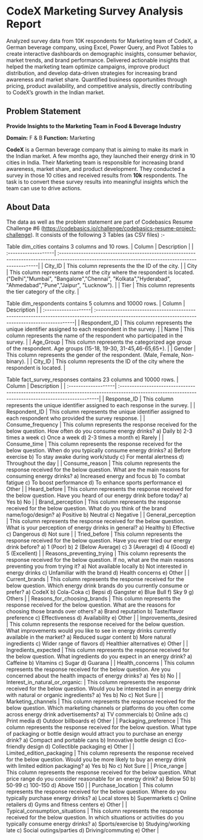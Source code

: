 # CodeX Marketing Survey Analysis Report

Analyzed survey data from 10K respondents for Marketing team of CodeX, a German beverage company, using Excel, Power Query, and Pivot Tables to create interactive dashboards on demographic insights, consumer behavior, market trends, and brand performance. Delivered actionable insights that helped the marketing team optimize campaigns, improve product distribution, and develop data-driven strategies for increasing brand awareness and market share. Quantified business opportunities through pricing, product availability, and competitive analysis, directly contributing to CodeX’s growth in the Indian market.

## Problem Statement

**Provide Insights to the Marketing Team in Food & Beverage Industry**

**Domain:**  F & B      **Function:** Marketing

**CodeX** is a German beverage company that is aiming to make its mark in the Indian market. A few months ago, they launched their energy drink in 10 cities in India.
Their Marketing team is responsible for increasing brand awareness, market share, and product development. They conducted a survey in those 10 cities and received results from **10k** respondents. The task is to convert these survey results into meaningful insights which the team can use to drive actions.

## About Data

The data as well as the problem statement are part of Codebasics Resume Challenge #6 (https://codebasics.io/challenge/codebasics-resume-project-challenge). It consists of the following 3 Tables (as CSV files) :-

Table dim_cities contains 3 columns and 10 rows.
| Column              | Description                                                                                                                                         |
| :-------------------| :---------------------------------------------------------------------------------------------------------------------------------------------------|
| City_ID             | This column represents the the ID of the city.                                                                                                      |
| City                | This column represents name of the city where the respondent is located. ("Delhi","Mumbai", "Bangalore","Chennai", "Kolkata","Hyderabad", "Ahmedabad","Pune","Jaipur", "Lucknow").                                                                                                                                    |
| Tier             | This column represents the tier category of the city.                                                                                                  |

Table dim_respondents contains 5 columns and 10000 rows.
| Column              | Description                                                                                                                                         |
| :-------------------| :---------------------------------------------------------------------------------------------------------------------------------------------------|
| Respondent_ID       | This column represents the unique identifier assigned to each respondent in the survey.                                                             |
| Name                | This column represents the name of the respondent who participated in the survey.                                                                   |
| Age_Group           | This column represents the categorized age group of the respondent. Age groups (15-18, 19-30, 31-45,46-65,65+).                                     | 
| Gender              | This column represents the gender of the respondent. (Male, Female, Non-binary).                                                                    |
| City_ID             | This column represents the ID of the city where the respondent is located.                                                                          |

Table fact_survey_responses contains 23 columns and 10000 rows.
| Column              | Description                                                                                                                                         |
| :-------------------| :---------------------------------------------------------------------------------------------------------------------------------------------------|
| Response_ID         | This column represents the unique identifier assigned to each response in the survey.                                                               |
| Respondent_ID       | This column represents the unique identifier assigned to each respondent who provided the survey response.                                          |
| Consume_frequency   | This column represents the response received for the below question.
                        How often do you consume energy drinks?
                        a) Daily
                        b) 2-3 times a week
                        c) Once a week
                        d) 2-3 times a month
                        e) Rarely                                                                                                                                           |
| Consume_time   | This column represents the response received for the below question.
When do you typically consume energy drinks?
a) Before exercise
b) To stay awake during work/study
c) For mental alertness
d) Throughout the day                                                                                                                                                       |
| Consume_reason   | This column represents the response received for the below question.
What are the main reasons for consuming energy drinks?
a) Increased energy and focus
b) To combat fatigue
c) To boost performance
d) To enhance sports performance
e) Other                                                                                                                                                                    |
| Heard_before   | This column represents the response received for the below question.
Have you heard of our energy drink before today?
a) Yes
b) No                                                                                                                                                                       |
| Brand_perception   | This column represents the response received for the below question.
What do you think of the brand name/logo/design?
a) Positive
b) Neutral
c) Negative                                                                                                                                                                 |
| General_perception   | This column represents the response received for the below question.
What is your perception of energy drinks in general?
a) Healthy
b) Effective
c) Dangerous
d) Not sure                                                                                                                                                                 |
| Tried_before   | This column represents the response received for the below question.
Have you ever tried our energy drink before?
a) 1 (Poor)
b) 2 (Below Average)
c) 3 (Average)
d) 4 (Good)
e) 5 (Excellent)                                                                                                                                                            |
| Reasons_preventing_trying   | This column represents the response received for the below question.
If no, what are the main reasons preventing you from trying it?
a) Not available locally
b) Not interested in energy drinks
c) Unfamiliar with the brand
d) Health concerns
e) Other                                                                                                                                                                    |
| Current_brands   | This column represents the response received for the below question.
Which energy drink brands do you currently consume or prefer?
a) CodeX
b) Cola-Coka
c) Bepsi
d) Gangster
e) Blue Bull
f) Sky 9
g) Others                                                                                                                                                                   |
| Reasons_for_choosing_brands   | This column represents the response received for the below question.
What are the reasons for choosing those brands over others?
a) Brand reputation
b) Taste/flavor preference
c) Effectiveness
d) Availability
e) Other                                                                                                                                                                    |
| Improvements_desired   | This column represents the response received for the below question.
What improvements would you like to see in energy drinks currently available in the market?
a) Reduced sugar content
b) More natural ingredients
c) Wider range of flavors
d) Healthier alternatives
e) Other                                                                                                                                                                    |
| Ingredients_expected   | This column represents the response received for the below question.
What ingredients do you expect in an energy drink?
a) Caffeine
b) Vitamins 
c) Sugar
d) Guarana                                                                                                                                                                  |
| Health_concerns  | This column represents the response received for the below question.
Are you concerned about the health impacts of energy drinks?
a) Yes
b) No                                                                                                                                                                       |
| Interest_in_natural_or_organic:   | This column represents the response received for the below question.
Would you be interested in an energy drink with natural or organic ingredients?
a) Yes
b) No
c) Not Sure                                                                                                                                                                 |
| Marketing_channels   | This column represents the response received for the below question.
Which marketing channels or platforms do you often come across energy drink advertisements?
a) TV commercials
b) Online ads
c) Print media
d) Outdoor billboards
e) Other                                                                                                                                                                    |
| Packaging_preference   | This column represents the response received for the below question.
What type of packaging or bottle design would attract you to purchase an energy drink?
a) Compact and portable cans
b) Innovative bottle design
c) Eco-friendly design
d) Collectible packaging
e) Other                                                                                                                                                                    |
| Limited_edition_packaging   | This column represents the response received for the below question.
Would you be more likely to buy an energy drink with limited edition packaging?
a) Yes
b) No
c) Not Sure                                                                                                                                                                 |
|  Price_range   | This column represents the response received for the below question.
What price range do you consider reasonable for an energy drink?
a) Below 50
b) 50-99
c) 100-150
d) Above 150                                                                                                                                                                |
| Purchase_location   | This column represents the response received for the below question.
Where do you typically purchase energy drinks?
a) Local stores
b) Supermarkets
c) Online retailers
d) Gyms and fitness centers
e) Other                                                                                                                                                                    |
| Typical_consumption_situations   | This column represents the response received for the below question.
In which situations or activities do you typically consume energy drinks?
a) Sports/exercise
b) Studying/working late
c) Social outings/parties
d) Driving/commuting
e) Other                                                                                                                                                                    |
